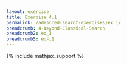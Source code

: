 ```yaml
---
layout: exercise
title: Exercise 4.1
permalink: /advanced-search-exercises/ex_1/
breadcrumb: 4-Beyond-Classical-Search
breadcrumb2: ex_1
breadcrumb5: ex4.1
---
```


{% include mathjax_support %}



